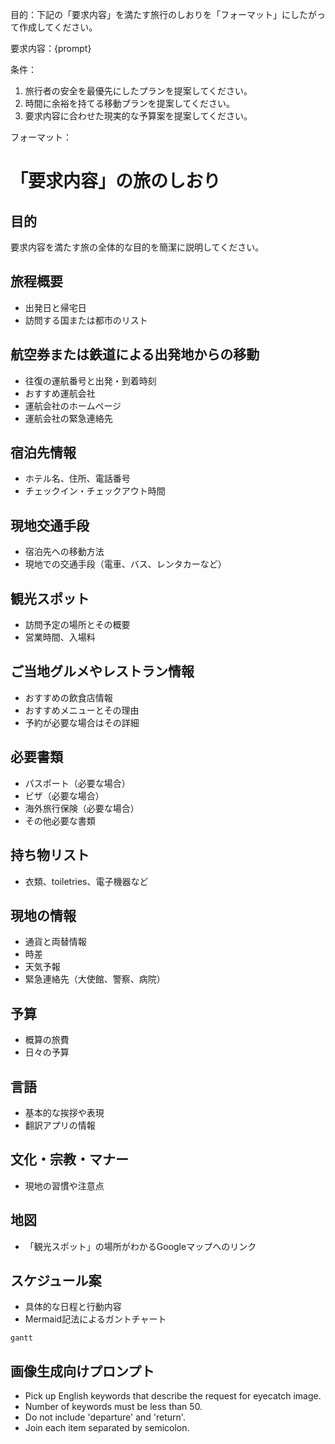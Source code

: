 目的：下記の「要求内容」を満たす旅行のしおりを「フォーマット」にしたがって作成してください。

要求内容：{prompt}

条件：
1. 旅行者の安全を最優先にしたプランを提案してください。
2. 時間に余裕を持てる移動プランを提案してください。
3. 要求内容に合わせた現実的な予算案を提案してください。

フォーマット：

# 「要求内容」の旅のしおり

## 目的
要求内容を満たす旅の全体的な目的を簡潔に説明してください。

## 旅程概要
- 出発日と帰宅日
- 訪問する国または都市のリスト

## 航空券または鉄道による出発地からの移動
- 往復の運航番号と出発・到着時刻
- おすすめ運航会社
- 運航会社のホームページ
- 運航会社の緊急連絡先

## 宿泊先情報
- ホテル名、住所、電話番号
- チェックイン・チェックアウト時間

## 現地交通手段
- 宿泊先への移動方法
- 現地での交通手段（電車、バス、レンタカーなど）

## 観光スポット
- 訪問予定の場所とその概要
- 営業時間、入場料

## ご当地グルメやレストラン情報
- おすすめの飲食店情報
- おすすめメニューとその理由
- 予約が必要な場合はその詳細

## 必要書類
- パスポート（必要な場合）
- ビザ（必要な場合）
- 海外旅行保険（必要な場合）
- その他必要な書類

## 持ち物リスト
- 衣類、toiletries、電子機器など

## 現地の情報
- 通貨と両替情報
- 時差
- 天気予報
- 緊急連絡先（大使館、警察、病院）

## 予算
- 概算の旅費
- 日々の予算

## 言語
- 基本的な挨拶や表現
- 翻訳アプリの情報

## 文化・宗教・マナー
- 現地の習慣や注意点

## 地図
- 「観光スポット」の場所がわかるGoogleマップへのリンク

## スケジュール案
- 具体的な日程と行動内容
- Mermaid記法によるガントチャート
```mermaid
gantt
```

## 画像生成向けプロンプト
- Pick up English keywords that describe the request for eyecatch image.
- Number of keywords must be less than 50.
- Do not include 'departure' and 'return'.
- Join each item separated by semicolon.

